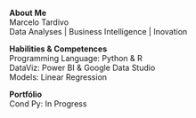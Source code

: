 <b>About Me</b>   
Marcelo Tardivo  
Data Analyses | Business Intelligence | Inovation

<b>Habilities & Competences</b>   
Programming Language: Python & R   
DataViz: Power BI & Google Data Studio  
Models: Linear Regression  

<b>Portfólio</b>  
Cond Py: In Progress